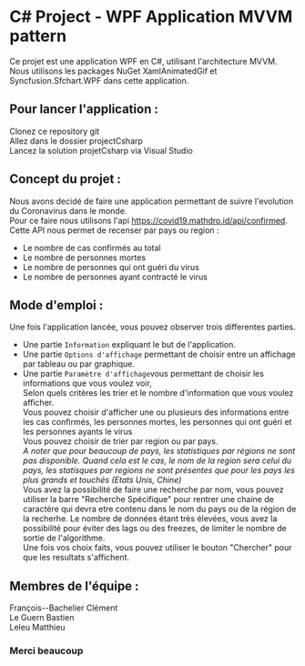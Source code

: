 # C# Project - WPF Application MVVM pattern

Ce projet est une application WPF en C#, utilisant l'architecture MVVM.<br>
Nous utilisons les packages NuGet XamlAnimatedGif et Syncfusion.Sfchart.WPF dans cette application.<br>

## Pour lancer l'application :
Clonez ce repository git<br>
Allez dans le dossier projectCsharp<br>
Lancez la solution projetCsharp via Visual Studio<br>

## Concept du projet :
Nous avons decidé de faire une application permettant de suivre l'evolution du Coronavirus dans le monde.<br>
Pour ce faire nous utilisons l'api https://covid19.mathdro.id/api/confirmed. <br>
Cette API nous permet de recenser par pays ou region :<br>
  - Le nombre de cas confirmés au total<br>
  - Le nombre de personnes mortes<br>
  - Le nombre de personnes qui ont guéri du virus<br>
  - Le nombre de personnes ayant contracté le virus<br>

## Mode d'emploi :

Une fois l'application lancée, vous pouvez observer trois differentes parties.<br>
- Une partie `Information` expliquant le but de l'application.
- Une partie `Options d'affichage` permettant de choisir entre un affichage par tableau ou par graphique.
- Une partie `Paramètre d'affichage`vous permettant de choisir les informations que vous voulez voir,<br> 
  Selon quels critères les trier et le nombre d'information que vous voulez afficher.<br>
  Vous pouvez choisir d'afficher une ou plusieurs des informations entre les cas confirmés, les personnes mortes, les personnes qui ont guéri et les personnes ayants le virus<br>
  Vous pouvez choisir de trier par region ou par pays. <br>
  *A noter que pour beaucoup de pays, les statistiques par régions ne sont pas disponible. Quand cela est le cas, le nom de la region sera celui du pays, les statisques par regions ne sont présentes que pour les pays les plus grands et touchés (Etats Unis, Chine)*<br>
  Vous avez la possibilité de faire une recherche par nom, vous pouvez utiliser la barre "Recherche Spécifique" pour rentrer une chaine de caractére qui devra etre contenu dans le nom du pays ou de la région de la recherhe.
  Le nombre de données étant très élevées, vous avez la possibilité pour éviter des lags ou des freezes, de limiter le nombre de sortie de l'algorithme.<br>
  Une fois vos choix faits, vous pouvez utiliser le bouton "Chercher" pour que les resultats s'affichent.<br>

## Membres de l'équipe :

François--Bachelier Clément<br>
Le Guern Bastien<br>
Leleu Matthieu<br>

### Merci beaucoup



